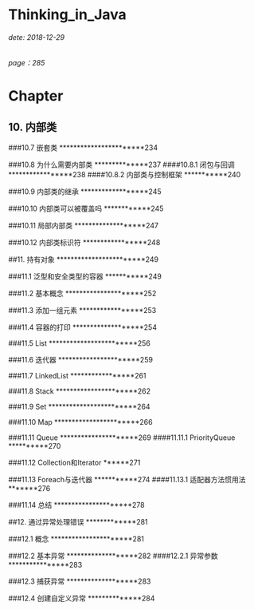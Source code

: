 # Thinking_in_Java
###### dete: 2018-12-29
###### page：285

# Chapter
## 10. 内部类

###10.7 嵌套类 ***********************234

###10.8 为什么需要内部类 **************237
####10.8.1 闭包与回调 *****************238
####10.8.2 内部类与控制框架 ***********240

###10.9 内部类的继承 ******************245

###10.10 内部类可以被覆盖吗 ************245

###10.11 局部内部类 *******************247

###10.12 内部类标识符 *****************248


##11. 持有对象 ************************249

###11.1 泛型和安全类型的容器 ***********249

###11.2 基本概念 *********************252

###11.3 添加一组元素 *****************253

###11.4 容器的打印 *******************254

###11.5 List ************************256

###11.6 迭代器 **********************259

###11.7 LinkedList *****************261

###11.8 Stack **********************262

###11.9 Set ************************264

###11.10 Map ***********************266

###11.11 Queue *********************269
####11.11.1 PriorityQueue **********270

###11.12 Collection和Iterator ******271

###11.13 Foreach与迭代器 ***********274
####11.13.1 适配器方法惯用法 *******276

###11.14 总结 *********************278


##12. 通过异常处理错误 *************281

###12.1 概念 **********************281

###12.2 基本异常 *******************282
####12.2.1 异常参数 ****************283

###12.3 捕获异常 *******************283

###12.4 创建自定义异常 **************284

